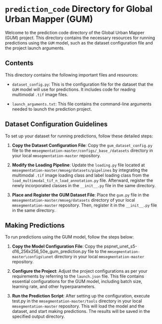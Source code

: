 # `prediction_code` Directory for Global Urban Mapper (GUM)

Welcome to the prediction code directory of the Global Urban Mapper (GUM) project. This directory contains the necessary resources for running predictions using the `GUM` model, such as the dataset configuration file and the project launch arguments.

## Contents

This directory contains the following important files and resources:

- `dataset_config.py`: This is the configuration file for the dataset that the `GUM` model will use for predictions. It includes code for reading multimodal `.tif` image files.

- `launch_arguments.txt`: This file contains the command-line arguments needed to launch the prediction project.

## Dataset Configuration Guidelines

To set up your dataset for running predictions, follow these detailed steps:

1. **Copy the Dataset Configuration File**:
   Copy the `gum_dataset_config.py` file to the `mmsegmentation-master/configs/_base_/datasets` directory in your local `mmsegmentation-master` repository.

2. **Modify the Loading Pipeline**: 
   Update the `loading.py` file located at `mmsegmentation-master/mmseg/datasets/pipelines` by integrating the multimodal `.tif` image loading class and label loading class from the `load_multimodal_tif_n_load_annotation.py` file. Afterward, register the newly incorporated classes in the `__init__.py` file in the same directory.

3. **Place and Register the GUM Dataset File**:
   Place the `gum.py` file in the `mmsegmentation-master/mmseg/datasets` directory of your local `mmsegmentation-master` repository. Then, register it in the `__init__.py` file in the same directory.

## Making Predictions
To run predictions using the GUM model, follow the steps below:

1. **Copy the Model Configuration File**: Copy the pspnet_unet_s5-d16_256x256_50e_gum_prediction.py file to the `mmsegmentation-master\configs\unet` directory in your local `mmsegmentation-master` repository.

2. **Configure the Project**: Adjust the project configurations as per your requirements by referring to the `launch.json` file. This file contains essential configurations for the GUM model, including batch size, learning rate, and other hyperparameters.

3. **Run the Prediction Script**: After setting up the configuration, execute test.py in the `mmsegmentation-master/tools` directory in your local `mmsegmentation-master` repository. This will load the model and the dataset, and start making predictions. The results will be saved in the specified output directory.
